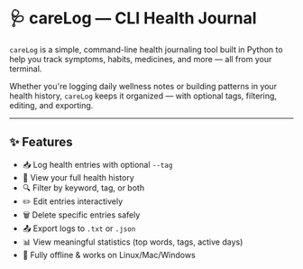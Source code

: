 # 🩺 careLog — CLI Health Journal

`careLog` is a simple, command-line health journaling tool built in Python to help you track symptoms, habits, medicines, and more — all from your terminal.

Whether you're logging daily wellness notes or building patterns in your health history, `careLog` keeps it organized — with optional tags, filtering, editing, and exporting.

---

## ✨ Features

- 📥 Log health entries with optional `--tag`
- 📖 View your full health history
- 🔍 Filter by keyword, tag, or both
- ✏️ Edit entries interactively
- 🗑️ Delete specific entries safely
- 📤 Export logs to `.txt` or `.json`
- 📊 View meaningful statistics (top words, tags, active days)
- 🧠 Fully offline & works on Linux/Mac/Windows